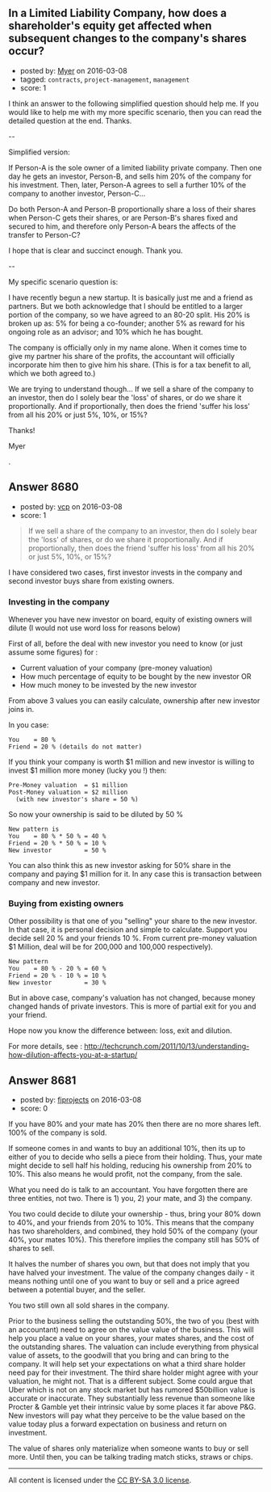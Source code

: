 ## In a Limited Liability Company, how does a shareholder's equity get affected when subsequent changes to the company's shares occur?

- posted by: [Myer](https://stackexchange.com/users/7995248/myer) on 2016-03-08
- tagged: `contracts`, `project-management`, `management`
- score: 1

<p>I think an answer to the following simplified question should help me. If you would like to help me with my more specific scenario, then you can read the detailed question at the end. Thanks.</p>

<p>--</p>

<p>Simplified version:</p>

<p>If Person-A is the sole owner of a limited liability private company. Then one day he gets an investor, Person-B, and sells him 20% of the company for his investment. Then, later, Person-A agrees to sell a further 10% of the company to another investor, Person-C...</p>

<p>Do both Person-A and Person-B proportionally share a loss of their shares when Person-C gets their shares, or are Person-B's shares fixed and secured to him, and therefore only Person-A bears the affects of the transfer to Person-C?</p>

<p>I hope that is clear and succinct enough. Thank you.</p>

<p>--</p>

<p>My specific scenario question is:</p>

<p>I have recently begun a new startup. It is basically just me and a friend as partners. But we both acknowledge that I should be entitled to a larger portion of the company, so we have agreed to an 80-20 split. His 20% is broken up as: 5% for being a co-founder; another 5% as reward for his ongoing role as an advisor; and 10% which he has bought.</p>

<p>The company is officially only in my name alone. When it comes time to give my partner his share of the profits, the accountant will officially incorporate him then to give him his share. (This is for a tax benefit to all, which we both agreed to.)</p>

<p>We are trying to understand though... If we sell a share of the company to an investor, then do I solely bear the 'loss' of shares, or do we share it proportionally. And if proportionally, then does the friend 'suffer his loss' from all his 20% or just 5%, 10%, or 15%?</p>

<p>Thanks!</p>

<p>Myer</p>

<p>.</p>



## Answer 8680

- posted by: [vcp](https://stackexchange.com/users/46521/vcp) on 2016-03-08
- score: 1

<blockquote>
  <p>If we sell a share of the company to an investor, then do I solely bear the 'loss' of shares, or do we share it proportionally. And if proportionally, then does the friend 'suffer his loss' from all his 20% or just 5%, 10%, or 15%?</p>
</blockquote>

<p>I have considered two cases, first investor invests in the company and second investor buys share from existing owners.</p>

<h3>Investing in the company</h3>

<p>Whenever you have new investor on board, equity of existing owners will dilute (I would not use word loss for reasons below)</p>

<p>First of all, before the deal with new investor you need to know (or just assume some figures) for :</p>

<ul>
<li>Current valuation of your company (pre-money valuation)</li>
<li>How much percentage of equity to be bought by the new investor OR</li>
<li>How much money to be invested by the new investor</li>
</ul>

<p>From above 3 values you can easily calculate, ownership after new investor joins in.</p>

<p>In you case:</p>

<pre><code>You    = 80 % 
Friend = 20 % (details do not matter)
</code></pre>

<p>If you think your company is worth $1 million and new investor is willing to invest $1 million more money (lucky you !) then:</p>

<pre><code>Pre-Money valuation  = $1 million 
Post-Money valuation = $2 million
  (with new investor's share = 50 %)
</code></pre>

<p>So now your ownership is said to be diluted by 50 %</p>

<pre><code>New pattern is 
You    = 80 % * 50 % = 40 %
Friend = 20 % * 50 % = 10 %
New investor         = 50 %
</code></pre>

<p>You can also think this as new investor asking for 50% share in the company and paying $1 million for it. In any case this is transaction between company and new investor.</p>

<h3>Buying from existing owners</h3>

<p>Other possibility is that one of you "selling" your share to the new investor. In that case, it is personal decision and simple to calculate. Support you decide sell 20 % and your friends 10 %. From current pre-money valuation $1 Million, deal will be for 200,000 and 100,000 respectively).</p>

<pre><code>New pattern 
You    = 80 % - 20 % = 60 %
Friend = 20 % - 10 % = 10 %
New investor         = 30 % 
</code></pre>

<p>But in above case, company's valuation has not changed, because money changed hands of private investors. This is more of partial exit for you and your friend.</p>

<p>Hope now you know the difference between: loss, exit and dilution.</p>

<p>For more details, see : <a href="http://techcrunch.com/2011/10/13/understanding-how-dilution-affects-you-at-a-startup/" rel="nofollow">http://techcrunch.com/2011/10/13/understanding-how-dilution-affects-you-at-a-startup/</a></p>



## Answer 8681

- posted by: [fiprojects](https://stackexchange.com/users/5370155/fiprojects) on 2016-03-08
- score: 0

<p>If you have 80% and your mate has 20% then there are no more shares left. 100% of the company is sold.</p>

<p>If someone comes in and wants to buy an additional 10%, then its up to either of you to decide who sells a piece from their holding. Thus, your mate might decide to sell half his holding, reducing his ownership from 20% to 10%. This also means he would profit, not the company, from the sale.</p>

<p>What you need do is talk to an accountant. You have forgotten there are three entities, not two. There is 1) you, 2) your mate, and 3) the company.</p>

<p>You two could decide to dilute your ownership - thus, bring your 80% down to 40%, and your friends from 20% to 10%. This means that the company has two shareholders, and combined, they hold 50% of the company (your 40%, your mates 10%). This therefore implies the company still has 50% of shares to sell.</p>

<p>It halves the number of shares you own, but that does not imply that you have halved your investment. The value of the company changes daily - it means nothing until one of you want to buy or sell and a price agreed between a potential buyer, and the seller.</p>

<p>You two still own all sold shares in the company.</p>

<p>Prior to the business selling the outstanding 50%, the two of you (best with an accountant) need to agree on the value value of the business. This will help you place a value on your shares, your mates shares, and the cost of the outstanding shares.  The valuation can include everything from physical value of assets, to the goodwill that you bring and can bring to the company. It will help set your expectations on what a third share holder need pay for their investment. The third share holder might agree with your valuation, he might not. That is a different subject. Some could argue that Uber which is not on any stock market but has rumored $50billion value is accurate or inaccurate. They substantially less revenue than someone like Procter &amp; Gamble yet their intrinsic value by some places it far above P&amp;G. New investors will pay what they perceive to be the value based on the value today plus a forward expectation on business and return on investment.</p>

<p>The value of shares only materialize when someone wants to buy or sell more. Until then, you can be talking trading match sticks, straws or chips.</p>




---

All content is licensed under the [CC BY-SA 3.0 license](https://creativecommons.org/licenses/by-sa/3.0/).
